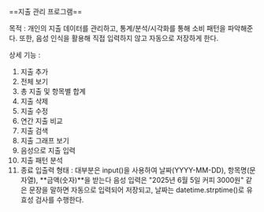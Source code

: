 ==지출 관리 프로그램==

목적 : 개인의 지출 데이터를 관리하고, 통계/분석/시각화를 통해 소비 패턴을 파악해준다. 또한, 음성 인식을 활용해 직접 입력하지 않고 자동으로 저장하게 한다.

상세 기능 :

1. 지출 추가
2. 전체 보기
3. 총 지출 및 항목별 합계
4. 지출 삭제
5. 지출 수정
6. 연간 지출 비교
7. 지출 검색
8. 지출 그래프 보기
9. 음성으로 지출 입력
10. 지출 패턴 분석
11. 종료
입출력 형태 : 대부분은 input()을 사용하여 날짜(YYYY-MM-DD), 항목명(문자열), **금액(숫자)**을 받는다 음성 입력은 "2025년 6월 5일 커피 3000원" 같은 문장을 말하면 자동으로 입력되어 저장되고, 날짜는 datetime.strptime()로 유효성 검사를 수행한다.
